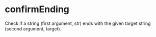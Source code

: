# confirmEnding
Check if a string (first argument, str) ends with the given target string (second argument, target).
